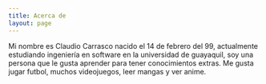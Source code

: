 ```yaml
---
title: Acerca de
layout: page
---
```


Mi nombre es Claudio Carrasco nacido el 14 de febrero del 99, actualmente estudiando ingeniería en software en la universidad de guayaquil, soy una persona que le gusta aprender para tener conocimientos extras. Me gusta jugar futbol, muchos videojuegos, leer mangas y ver anime.

